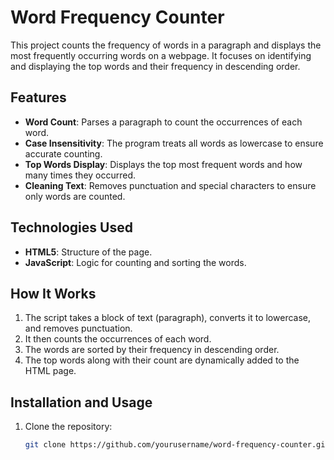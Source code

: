 # Word Frequency Counter

This project counts the frequency of words in a paragraph and displays the most frequently occurring words on a webpage. It focuses on identifying and displaying the top words and their frequency in descending order.

## Features

- **Word Count**: Parses a paragraph to count the occurrences of each word.
- **Case Insensitivity**: The program treats all words as lowercase to ensure accurate counting.
- **Top Words Display**: Displays the top most frequent words and how many times they occurred.
- **Cleaning Text**: Removes punctuation and special characters to ensure only words are counted.

## Technologies Used

- **HTML5**: Structure of the page.
- **JavaScript**: Logic for counting and sorting the words.

## How It Works

1. The script takes a block of text (paragraph), converts it to lowercase, and removes punctuation.
2. It then counts the occurrences of each word.
3. The words are sorted by their frequency in descending order.
4. The top words along with their count are dynamically added to the HTML page.

## Installation and Usage

1. Clone the repository:
   ```bash
   git clone https://github.com/yourusername/word-frequency-counter.git
